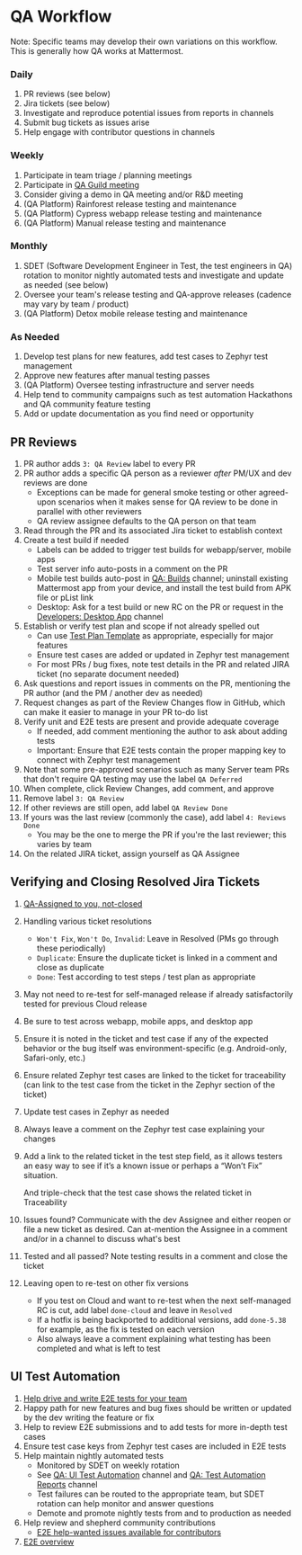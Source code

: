 # QA Workflow

Note: Specific teams may develop their own variations on this workflow. This is generally how QA works at Mattermost.

### Daily

1. PR reviews \(see below\)
2. Jira tickets \(see below\)
3. Investigate and reproduce potential issues from reports in channels
4. Submit bug tickets as issues arise
5. Help engage with contributor questions in channels

### Weekly

1. Participate in team triage / planning meetings
2. Participate in [QA Guild meeting](https://community.mattermost.com/core/channels/qa-weekly-meetings)
3. Consider giving a demo in QA meeting and/or R&D meeting
4. \(QA Platform\) Rainforest release testing and maintenance
5. \(QA Platform\) Cypress webapp release testing and maintenance
6. \(QA Platform\) Manual release testing and maintenance

### Monthly

1. SDET \(Software Development Engineer in Test, the test engineers in QA\) rotation to monitor nightly automated tests and investigate and update as needed \(see below\)
2. Oversee your team's release testing and QA-approve releases \(cadence may vary by team / product\)
3. \(QA Platform\) Detox mobile release testing and maintenance

### As Needed

1. Develop test plans for new features, add test cases to Zephyr test management
2. Approve new features after manual testing passes
3. \(QA Platform\) Oversee testing infrastructure and server needs
4. Help tend to community campaigns such as test automation Hackathons and QA community feature testing
5. Add or update documentation as you find need or opportunity

## PR Reviews

1. PR author adds `3: QA Review` label to every PR
2. PR author adds a specific QA person as a reviewer _after_ PM/UX and dev reviews are done
   * Exceptions can be made for general smoke testing or other agreed-upon scenarios when it makes sense for QA review to be done in parallel with other reviewers
   * QA review assignee defaults to the QA person on that team
3. Read through the PR and its associated Jira ticket to establish context
4. Create a test build if needed
   * Labels can be added to trigger test builds for webapp/server, mobile apps
   * Test server info auto-posts in a comment on the PR
   * Mobile test builds auto-post in [QA: Builds](https://community.mattermost.com/core/channels/qa-builds) channel; uninstall existing Mattermost app from your device, and install the test build from APK file or pList link
   * Desktop: Ask for a test build or new RC on the PR or request in the [Developers: Desktop App](https://community.mattermost.com/core/channels/desktop-app) channel 
5. Establish or verify test plan and scope if not already spelled out
   * Can use [Test Plan Template](https://docs.google.com/document/d/16w9jMWXRRjuBbkF923Qka02UQyjF5_QI9skNEBb4fQQ) as appropriate, especially for major features
   * Ensure test cases are added or updated in Zephyr test management
   * For most PRs / bug fixes, note test details in the PR and related JIRA ticket \(no separate document needed\)
6. Ask questions and report issues in comments on the PR, mentioning the PR author \(and the PM / another dev as needed\)
7. Request changes as part of the Review Changes flow in GitHub, which can make it easier to manage in your PR to-do list
8. Verify unit and E2E tests are present and provide adequate coverage
   * If needed, add comment mentioning the author to ask about adding tests
   * Important: Ensure that E2E tests contain the proper mapping key to connect with Zephyr test management
9. Note that some pre-approved scenarios such as many Server team PRs that don't require QA testing may use the label `QA Deferred` 
10. When complete, click Review Changes, add comment, and approve
11. Remove label `3: QA Review`
12. If other reviews are still open, add label `QA Review Done`
13. If yours was the last review \(commonly the case\), add label `4: Reviews Done`
    * You may be the one to merge the PR if you're the last reviewer; this varies by team
14. On the related JIRA ticket, assign yourself as QA Assignee

## Verifying and Closing Resolved Jira Tickets

1. [QA-Assigned to you, not-closed](https://mattermost.atlassian.net/issues/?filter=15192)
2. Handling various ticket resolutions
   * `Won't Fix`, `Won't Do`, `Invalid`: Leave in Resolved \(PMs go through these periodically\)
   * `Duplicate`: Ensure the duplicate ticket is linked in a comment and close as duplicate
   * `Done`: Test according to test steps / test plan as appropriate
3. May not need to re-test for self-managed release if already satisfactorily tested for previous Cloud release
4. Be sure to test across webapp, mobile apps, and desktop app
5. Ensure it is noted in the ticket and test case if any of the expected behavior or the bug itself was environment-specific \(e.g. Android-only, Safari-only, etc.\)
6. Ensure related Zephyr test cases are linked to the ticket for traceability \(can link to the test case from the ticket in the Zephyr section of the ticket\)
7. Update test cases in Zephyr as needed
8. Always leave a comment on the Zephyr test case explaining your changes
9. Add a link to the related ticket in the test step field, as it allows testers an easy way to see if it’s a known issue or perhaps a “Won’t Fix” situation.

   And triple-check that the test case shows the related ticket in Traceability

10. Issues found? Communicate with the dev Assignee and either reopen or file a new ticket as desired. Can at-mention the Assignee in a comment and/or in a channel to discuss what's best
11. Tested and all passed? Note testing results in a comment and close the ticket
12. Leaving open to re-test on other fix versions
    * If you test on Cloud and want to re-test when the next self-managed RC is cut, add label `done-cloud` and leave in `Resolved`
    * If a hotfix is being backported to additional versions, add `done-5.38` for example, as the fix is tested on each version
    * Also always leave a comment explaining what testing has been completed and what is left to test 

## UI Test Automation

1. [Help drive and write E2E tests for your team](https://developers.mattermost.com/contribute/webapp/end-to-end-tests/)
2. Happy path for new features and bug fixes should be written or updated by the dev writing the feature or fix
3. Help to review E2E submissions and to add tests for more in-depth test cases
4. Ensure test case keys from Zephyr test cases are included in E2E tests
5. Help maintain nightly automated tests
   * Monitored by SDET on weekly rotation
   * See [QA: UI Test Automation](https://community.mattermost.com/core/channels/ui-test-automation) channel and [QA: Test Automation Reports](https://community.mattermost.com/core/channels/qa-test-automation-reports) channel
   * Test failures can be routed to the appropriate team, but SDET rotation can help monitor and answer questions
   * Demote and promote nightly tests from and to production as needed
6. Help review and shepherd community contributions
   * [E2E help-wanted issues available for contributors](https://github.com/mattermost/mattermost-server/issues?utf8=%E2%9C%93&q=is%3Aissue+is%3Aopen+label%3A%22Up+For+Grabs%22+label%3A%22Area%2FE2E+Tests%22+)
7. [E2E overview](https://developers.mattermost.com/contribute/webapp/end-to-end-tests/)

